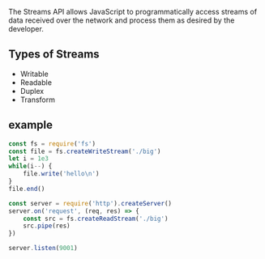 The Streams API allows JavaScript to programmatically access streams of data received over the network and process them as desired by the developer.

## Types of Streams
* Writable
* Readable
* Duplex
* Transform

## example
```js
const fs = require('fs') 
const file = fs.createWriteStream('./big')
let i = 1e3
while(i--) {
    file.write('hello\n')
}
file.end()

const server = require('http').createServer()
server.on('request', (req, res) => {
    const src = fs.createReadStream('./big')
    src.pipe(res)
})

server.listen(9001)
```
